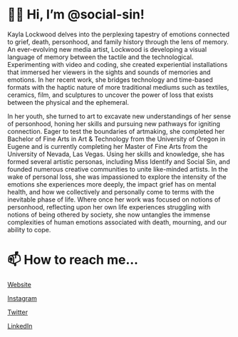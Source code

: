 # 👋🏽 Hi, I’m @social-sin!
Kayla Lockwood delves into the perplexing tapestry of emotions connected to grief, death, personhood, and family history through the lens of memory. An ever-evolving new media artist, Lockwood is developing a visual language of memory between the tactile and the technological. Experimenting with video and coding, she created experiential installations that immersed her viewers in the sights and sounds of memories and emotions. In her recent work, she bridges technology and time-based formats with the haptic nature of more traditional mediums such as textiles, ceramics, film, and sculptures to uncover the power of loss that exists between the physical and the ephemeral.

In her youth, she turned to art to excavate new understandings of her sense of personhood, honing her skills and pursuing new pathways for igniting connection. Eager to test the boundaries of artmaking, she completed her Bachelor of Fine Arts in Art & Technology from the University of Oregon in Eugene and is currently completing her Master of Fine Arts from the University of Nevada, Las Vegas. Using her skills and knowledge, she has formed several artistic personas, including Miss Identify and Social Sin, and founded numerous creative communities to unite like-minded artists. In the wake of personal loss, she was impassioned to explore the intensity of the emotions she experiences more deeply, the impact grief has on mental health, and how we collectively and personally come to terms with the inevitable phase of life. Where once her work was focused on notions of personhood, reflecting upon her own life experiences struggling with notions of being othered by society, she now untangles the immense complexities of human emotions associated with death, mourning, and our ability to cope.

# 📫 How to reach me...
   [Website](https://www.social-sin.com/)
   
   [Instagram](https://www.instagram.com/social.sin/)
   
   [Twitter](https://twitter.com/KaomojiGenBot)
   
   [LinkedIn](https://www.linkedin.com/in/social-sin/)

